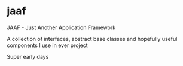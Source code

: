 # jaaf
JAAF - Just Another Application Framework

A collection of interfaces, abstract base classes and hopefully useful components I use in ever project

Super early days
